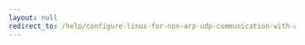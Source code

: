 ```yaml
---
layout: null
redirect_to: /help/configure-linux-for-non-arp-udp-communication-with-an-embedded-target/
---
```

